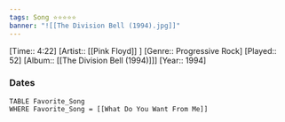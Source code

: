```yaml
---
tags: Song ⭐⭐⭐⭐⭐ 
banner: "![[The Division Bell (1994).jpg]]"
---
```

[Time:: 4:22]
[Artist:: [[Pink Floyd]] ]
[Genre:: Progressive Rock]
[Played:: 52]
[Album:: [[The Division Bell (1994)]]]
[Year:: 1994]
### Dates
````dataview
TABLE Favorite_Song
WHERE Favorite_Song = [[What Do You Want From Me]]
````